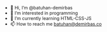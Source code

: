 - 👋 Hi, I’m @batuhan-demirbas
- 👀 I’m interested in programming
- 🌱 I’m currently learning HTML-CSS-JS
- 📫 How to reach me batuhan@demirbas.co
